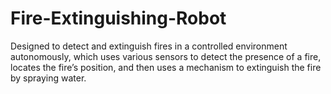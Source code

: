 # Fire-Extinguishing-Robot
Designed to detect and extinguish fires in a controlled environment autonomously,
which  uses various sensors to detect the presence of a fire, locates the fire’s position, and then uses a mechanism to extinguish the fire by spraying water.
